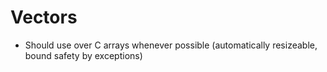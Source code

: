 # Vectors
- Should use over C arrays whenever possible (automatically resizeable, bound safety by exceptions)
